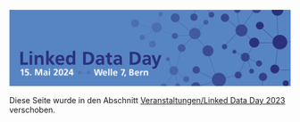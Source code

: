 ![Linked Data Day, 09.03.2023, Welle 7, Bern](/static/img/linked-data-day-2024-de.png)

Diese Seite wurde in den Abschnitt [Veranstaltungen/Linked Data Day 2023](/events/linked-data-day-2023/?lang=de) verschoben.

